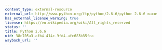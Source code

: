 ```yaml
---
content_type: external-resource
external_url: http://www.python.org/ftp/python/2.6.6/python-2.6.6-macosx10.3.dmg
has_external_license_warning: true
license: https://en.wikipedia.org/wiki/All_rights_reserved
status: ''
title: Python 2.6.6
uid: 38e705a3-afb4-414c-9fd4-afc683b85fca
wayback_url: ''
---
```

